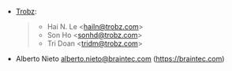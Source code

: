 - [Trobz](https://www.trobz.com):

  > - Hai N. Le \<<hailn@trobz.com>\>
  > - Son Ho \<<sonhd@trobz.com>\>
  > - Tri Doan \<<tridm@trobz.com>\>

* Alberto Nieto <alberto.nieto@braintec.com> (https://braintec.com)
